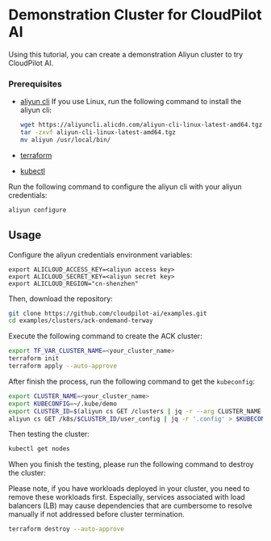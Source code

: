 # Demonstration Cluster for CloudPilot AI

Using this tutorial, you can create a demonstration Aliyun cluster to try CloudPilot AI.

### Prerequisites

- [aliyun cli](https://help.aliyun.com/zh/cli/?spm=a2c4g.11186623.0.0.18ec478dVSmS6M)
  If you use Linux, run the following command to install the aliyun cli:
  ```bash
  wget https://aliyuncli.alicdn.com/aliyun-cli-linux-latest-amd64.tgz
  tar -zxvf aliyun-cli-linux-latest-amd64.tgz
  mv aliyun /usr/local/bin/
  ```

- [terraform](https://developer.hashicorp.com/terraform/tutorials/aws-get-started/install-cli)
- [kubectl](https://kubernetes.io/docs/tasks/tools/)

Run the following command to configure the aliyun cli with your aliyun credentials:

```bash
aliyun configure
```

## Usage

Configure the aliyun credentials environment variables:

```
export ALICLOUD_ACCESS_KEY=<aliyun access key>
export ALICLOUD_SECRET_KEY=<aliyun secret key>
export ALICLOUD_REGION="cn-shenzhen"
```

Then, download the repository:

```bash
git clone https://github.com/cloudpilot-ai/examples.git
cd examples/clusters/ack-ondemand-terway
```

Execute the following command to create the ACK cluster:

```bash
export TF_VAR_CLUSTER_NAME=<your_cluster_name>
terraform init
terraform apply --auto-approve
```

After finish the process, run the following command to get the `kubeconfig`:

```bash
export CLUSTER_NAME=<your_cluster_name>
export KUBECONFIG=~/.kube/demo
export CLUSTER_ID=$(aliyun cs GET /clusters | jq -r --arg CLUSTER_NAME "$CLUSTER_NAME" '.[] | select(.name == $CLUSTER_NAME) | .cluster_id')
aliyun cs GET /k8s/$CLUSTER_ID/user_config | jq -r '.config' > $KUBECONFIG
```

Then testing the cluster:

```bash
kubectl get nodes
```

When you finish the testing, please run the following command to destroy the cluster:

Please note, if you have workloads deployed in your cluster,
you need to remove these workloads first. Especially, services associated with load balancers (LB)
may cause dependencies that are cumbersome to resolve manually if not addressed before cluster termination.

```bash
terraform destroy --auto-approve
```
